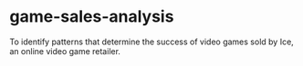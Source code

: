 # game-sales-analysis
To identify patterns that determine the success of video games sold by Ice, an online video game retailer.
